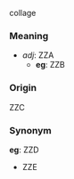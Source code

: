 collage
### Meaning
+ _adj_: ZZA
	+ __eg__: ZZB

### Origin

ZZC

### Synonym

__eg__: ZZD

+ ZZE


